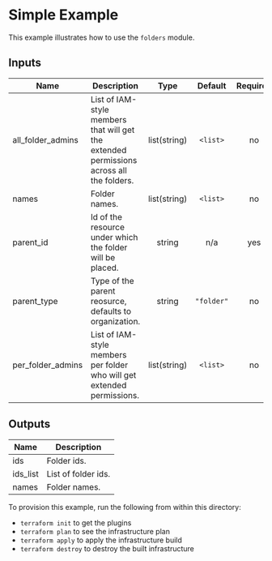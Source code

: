 # Simple Example

This example illustrates how to use the `folders` module.

<!-- BEGINNING OF PRE-COMMIT-TERRAFORM DOCS HOOK -->
## Inputs

| Name | Description | Type | Default | Required |
|------|-------------|:----:|:-----:|:-----:|
| all\_folder\_admins | List of IAM-style members that will get the extended permissions across all the folders. | list(string) | `<list>` | no |
| names | Folder names. | list(string) | `<list>` | no |
| parent\_id | Id of the resource under which the folder will be placed. | string | n/a | yes |
| parent\_type | Type of the parent reosurce, defaults to organization. | string | `"folder"` | no |
| per\_folder\_admins | List of IAM-style members per folder who will get extended permissions. | list(string) | `<list>` | no |

## Outputs

| Name | Description |
|------|-------------|
| ids | Folder ids. |
| ids\_list | List of folder ids. |
| names | Folder names. |

<!-- END OF PRE-COMMIT-TERRAFORM DOCS HOOK -->

To provision this example, run the following from within this directory:
- `terraform init` to get the plugins
- `terraform plan` to see the infrastructure plan
- `terraform apply` to apply the infrastructure build
- `terraform destroy` to destroy the built infrastructure
